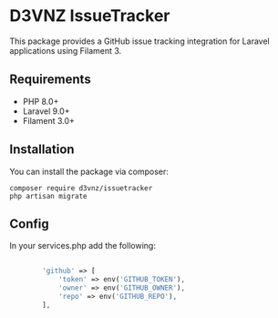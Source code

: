 # D3VNZ IssueTracker

This package provides a GitHub issue tracking integration for Laravel applications using Filament 3.

## Requirements

- PHP 8.0+
- Laravel 9.0+
- Filament 3.0+

## Installation

You can install the package via composer:
    
    composer require d3vnz/issuetracker
    php artisan migrate 

## Config
In your services.php add the following:

```php
    
        'github' => [
            'token' => env('GITHUB_TOKEN'),
            'owner' => env('GITHUB_OWNER'),
            'repo' => env('GITHUB_REPO'),
        ],
    
```